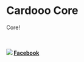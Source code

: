 Cardooo Core
===

Core!

<br><br>
**![](https://imgur.com/AnJYLLc) [Facebook](https://www.facebook.com/cardocardooo)**
